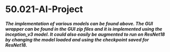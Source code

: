 # 50.021-AI-Project

##### The implementation of various models can be found above. The GUI wrapper can be found in the GUI zip files and it is implemented using the inception_v3 model. It could also easily be augmented to run on ResNet18 by changing the model loaded and using the checkpoint saved for ResNet18. 
